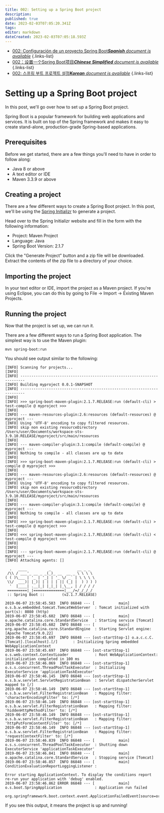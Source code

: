 ```yaml
---
title: 002: Setting up a Spring Boot project
description: 
published: true
date: 2023-02-03T07:05:20.341Z
tags: 
editor: markdown
dateCreated: 2023-02-03T07:05:18.593Z
---
```


- [002: Configuración de un proyecto Spring Boot***Spanish** document is available*](/es/Knowledge-base/Spring-Boot/Learning/002-setting-up-a-spring-boot-project)
{.links-list}
- [002：设置一个Spring Boot项目***Chinese Simplified** document is available*](/zh/Knowledge-base/Spring-Boot/Learning/002-setting-up-a-spring-boot-project)
{.links-list}
- [002: 스프링 부트 프로젝트 설정***Korean** document is available*](/ko/Knowledge-base/Spring-Boot/Learning/002-setting-up-a-spring-boot-project)
{.links-list}


# Setting up a Spring Boot project

In this post, we'll go over how to set up a Spring Boot project.

Spring Boot is a popular framework for building web applications and services. It is built on top of the Spring framework and makes it easy to create stand-alone, production-grade Spring-based applications.

## Prerequisites

Before we get started, there are a few things you'll need to have in order to follow along:

- Java 8 or above
- A text editor or IDE
- Maven 3.3.9 or above

## Creating a project

There are a few different ways to create a Spring Boot project. In this post, we'll be using the [Spring Initializr](https://start.spring.io/) to generate a project.

Head over to the Spring Initializr website and fill in the form with the following information:

- Project: Maven Project
- Language: Java
- Spring Boot Version: 2.1.7

Click the "Generate Project" button and a zip file will be downloaded. Extract the contents of the zip file to a directory of your choice.

## Importing the project

In your text editor or IDE, import the project as a Maven project. If you're using Eclipse, you can do this by going to File -> Import -> Existing Maven Projects.

## Running the project

Now that the project is set up, we can run it.

There are a few different ways to run a Spring Boot application. The simplest way is to use the Maven plugin:

```
mvn spring-boot:run
```

You should see output similar to the following:

```
[INFO] Scanning for projects...
[INFO] 
[INFO] ------------------------------------------------------------------------
[INFO] Building myproject 0.0.1-SNAPSHOT
[INFO] ------------------------------------------------------------------------
[INFO] 
[INFO] >>> spring-boot-maven-plugin:2.1.7.RELEASE:run (default-cli) > test-compile @ myproject >>>
[INFO] 
[INFO] --- maven-resources-plugin:2.6:resources (default-resources) @ myproject ---
[INFO] Using 'UTF-8' encoding to copy filtered resources.
[INFO] skip non existing resourceDirectory /Users/user/Documents/workspace-sts-3.9.10.RELEASE/myproject/src/main/resources
[INFO] 
[INFO] --- maven-compiler-plugin:3.1:compile (default-compile) @ myproject ---
[INFO] Nothing to compile - all classes are up to date
[INFO] 
[INFO] >>> spring-boot-maven-plugin:2.1.7.RELEASE:run (default-cli) > compile @ myproject >>>
[INFO] 
[INFO] --- maven-resources-plugin:2.6:resources (default-resources) @ myproject ---
[INFO] Using 'UTF-8' encoding to copy filtered resources.
[INFO] skip non existing resourceDirectory /Users/user/Documents/workspace-sts-3.9.10.RELEASE/myproject/src/main/resources
[INFO] 
[INFO] --- maven-compiler-plugin:3.1:compile (default-compile) @ myproject ---
[INFO] Nothing to compile - all classes are up to date
[INFO] 
[INFO] >>> spring-boot-maven-plugin:2.1.7.RELEASE:run (default-cli) > test-compile @ myproject >>>
[INFO] 
[INFO] <<< spring-boot-maven-plugin:2.1.7.RELEASE:run (default-cli) < test-compile @ myproject <<<
[INFO] 
[INFO] 
[INFO] --- spring-boot-maven-plugin:2.1.7.RELEASE:run (default-cli) @ myproject ---
[INFO] Attaching agents: []

  .   ____          _            __ _ _
 /\\ / ___'_ __ _ _(_)_ __  __ _ \ \ \ \
( ( )\___ | '_ | '_| | '_ \/ _` | \ \ \ \
 \\/  ___)| |_)| | | | | || (_| |  ) ) ) )
  '  |____| .__|_| |_|_| |_\__, | / / / /
 =========|_|==============|___/=/_/_/_/
 :: Spring Boot ::        (v2.1.7.RELEASE)

2019-06-07 23:58:45.583  INFO 86848 --- [           main] o.s.b.w.embedded.tomcat.TomcatWebServer  : Tomcat initialized with port(s): 8080 (http)
2019-06-07 23:58:45.602  INFO 86848 --- [           main] o.apache.catalina.core.StandardService   : Starting service [Tomcat]
2019-06-07 23:58:45.602  INFO 86848 --- [           main] org.apache.catalina.core.StandardEngine  : Starting Servlet engine: [Apache Tomcat/9.0.22]
2019-06-07 23:58:45.697  INFO 86848 --- [ost-startStop-1] o.a.c.c.C.[Tomcat].[localhost].[/]       : Initializing Spring embedded WebApplicationContext
2019-06-07 23:58:45.697  INFO 86848 --- [ost-startStop-1] o.s.web.context.ContextLoader            : Root WebApplicationContext: initialization completed in 100 ms
2019-06-07 23:58:46.069  INFO 86848 --- [ost-startStop-1] o.s.s.concurrent.ThreadPoolTaskExecutor  : Initializing ExecutorService 'applicationTaskExecutor'
2019-06-07 23:58:46.145  INFO 86848 --- [ost-startStop-1] o.s.b.w.servlet.ServletRegistrationBean  : Servlet dispatcherServlet mapped to [/]
2019-06-07 23:58:46.149  INFO 86848 --- [ost-startStop-1] o.s.b.w.servlet.FilterRegistrationBean   : Mapping filter: 'characterEncodingFilter' to: [/*]
2019-06-07 23:58:46.149  INFO 86848 --- [ost-startStop-1] o.s.b.w.servlet.FilterRegistrationBean   : Mapping filter: 'hiddenHttpMethodFilter' to: [/*]
2019-06-07 23:58:46.149  INFO 86848 --- [ost-startStop-1] o.s.b.w.servlet.FilterRegistrationBean   : Mapping filter: 'httpPutFormContentFilter' to: [/*]
2019-06-07 23:58:46.149  INFO 86848 --- [ost-startStop-1] o.s.b.w.servlet.FilterRegistrationBean   : Mapping filter: 'requestContextFilter' to: [/*]
2019-06-07 23:58:46.839  INFO 86848 --- [           main] o.s.s.concurrent.ThreadPoolTaskExecutor  : Shutting down ExecutorService 'applicationTaskExecutor'
2019-06-07 23:58:46.841  INFO 86848 --- [           main] o.apache.catalina.core.StandardService   : Stopping service [Tomcat]
2019-06-07 23:58:46.857  INFO 86848 --- [           main] ConditionEvaluationReportLoggingListener : 

Error starting ApplicationContext. To display the conditions report re-run your application with 'debug' enabled.
2019-06-07 23:58:46.862 ERROR 86848 --- [           main] o.s.boot.SpringApplication               : Application run failed

org.springframework.boot.context.event.ApplicationFailedEvent[source=org.springframework.boot.SpringApplication@4f4f4f4f]

```

If you see this output, it means the project is up and running!